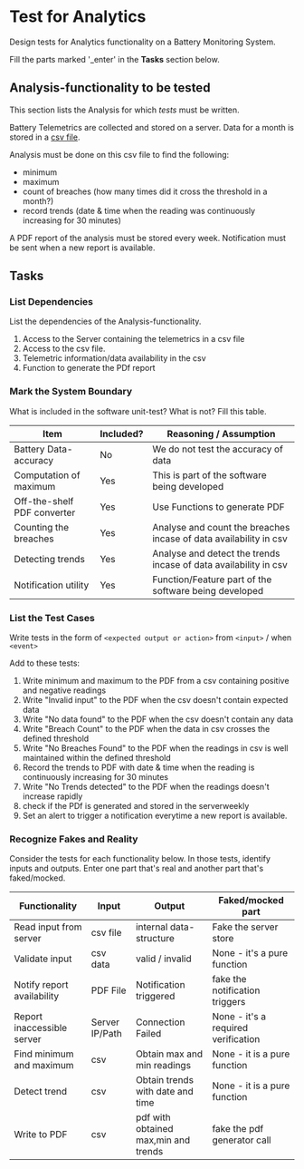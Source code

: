 # Test for Analytics

Design tests for Analytics functionality on a Battery Monitoring System.

Fill the parts marked '_enter' in the **Tasks** section below.

## Analysis-functionality to be tested

This section lists the Analysis for which _tests_ must be written.

Battery Telemetrics are collected and stored on a server.
Data for a month is stored in a [csv file](https://en.wikipedia.org/wiki/Comma-separated_values).

Analysis must be done on this csv file to find the following:
- minimum
- maximum
- count of breaches (how many times did it cross the threshold in a month?)
- record trends (date & time when the reading was continuously increasing for 30 minutes)

A PDF report of the analysis must be stored every week.
Notification must be sent when a new report is available.

## Tasks

### List Dependencies

List the dependencies of the Analysis-functionality.

1. Access to the Server containing the telemetrics in a csv file
2. Access to the csv file.
3. Telemetric information/data availability in the csv
4. Function to generate the PDf report 

### Mark the System Boundary

What is included in the software unit-test? What is not? Fill this table.

| Item                      | Included?     | Reasoning / Assumption
|---------------------------|---------------|---
Battery Data-accuracy       | No            | We do not test the accuracy of data
Computation of maximum      | Yes           | This is part of the software being developed
Off-the-shelf PDF converter | Yes           | Use Functions to generate PDF
Counting the breaches       | Yes           | Analyse and count the breaches incase of data availability in csv
Detecting trends            | Yes           | Analyse and detect the trends incase of data availability in csv
Notification utility        | Yes           | Function/Feature part of the software being developed

### List the Test Cases

Write tests in the form of `<expected output or action>` from `<input>` / when `<event>`

Add to these tests:

1. Write minimum and maximum to the PDF from a csv containing positive and negative readings
2. Write "Invalid input" to the PDF when the csv doesn't contain expected data
3. Write "No data found" to the PDF when the csv doesn't contain any data
4. Write "Breach Count" to the PDF when the data in csv crosses the defined threshold
5. Write "No Breaches Found" to the PDF when the readings in csv is well maintained within the defined threshold
6. Record the trends to PDF with date & time when the reading is continuously increasing for 30 minutes
7. Write "No Trends detected" to the PDF when the readings doesn't increase rapidly
8. check if the PDf is generated and stored in the serverweekly
9. Set an alert to trigger a notification everytime a new report is available.


### Recognize Fakes and Reality

Consider the tests for each functionality below.
In those tests, identify inputs and outputs.
Enter one part that's real and another part that's faked/mocked.

| Functionality            | Input        | Output                      | Faked/mocked part
|--------------------------|--------------|-----------------------------|---
Read input from server     | csv file     | internal data-structure     | Fake the server store
Validate input             | csv data     | valid / invalid             | None - it's a pure function
Notify report availability | PDF File     | Notification triggered      | fake the notification triggers
Report inaccessible server | Server IP/Path| Connection Failed          | None - it's a required verification
Find minimum and maximum   | csv          | Obtain max and min readings | None - it is a pure function
Detect trend               | csv          | Obtain trends with date and time| None - it is a pure function
Write to PDF               | csv          | pdf with obtained max,min and trends| fake the pdf generator call
